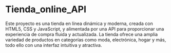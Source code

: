 # Tienda_online_API
Este proyecto es una tienda en línea dinámica y moderna, creada con HTML5, CSS y JavaScript, y alimentada por una API para proporcionar una experiencia de compra fluida y actualizada. La tienda ofrece una amplia variedad de productos en categorías como moda, electrónica, hogar y más, todo ello con una interfaz intuitiva y atractiva.
